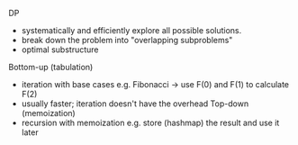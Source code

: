 DP
- systematically and efficiently explore all possible solutions.
- break down the problem into "overlapping subproblems"
- optimal substructure


Bottom-up (tabulation)
- iteration with base cases
	e.g. Fibonacci -> use F(0) and F(1) to calculate F(2)
- usually faster; iteration doesn't have the overhead
Top-down (memoization)
- recursion with memoization
	e.g. store (hashmap) the result and use it later
